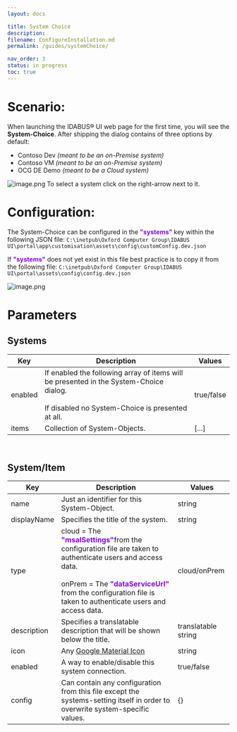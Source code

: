 ```yaml
---
layout: docs

title: System Choice
description:
filename: ConfigureInstallation.md
permalink: /guides/systemChoice/

nav_order: 3
status: in progress
toc: true
---
```


# Scenario:

When launching the IDABUS® UI web page for the first time, you will see the **System-Choice**. After shipping the dialog contains of three options by default:
- Contoso Dev _(meant to be an on-Premise system)_
- Contoso VM _(meant to be an on-Premise system)_
- OCG DE Demo _(meant to be a Cloud system)_

![image.png](/.attachments/image-a10da482-9f75-401d-b51b-27eb310ce659.png)
To select a system click on the right-arrow next to it.

# Configuration:
The System-Choice can be configured in the <span style="color: #8000FC">**"systems"**</span> key within the following JSON file:
`C:\inetpub\Oxford Computer Group\IDABUS UI\portal\app\customisation\assets\config\customConfig.dev.json`
<br />

If <span style="color: #8000FC">**"systems"**</span> does not yet exist in this file best practice is to copy it from the following file:
`C:\inetpub\Oxford Computer Group\IDABUS UI\portal\assets\config\config.dev.json`

![image.png](/.attachments/image-67918518-a557-4308-bb37-947807f0b792.png)

# Parameters
## Systems

| Key | Description | Values |
|--|--|--|
| enabled | If enabled the following array of items will be presented in the System-Choice dialog.<br/><br/>If disabled no System-Choice is presented at all. | true/false |
| items | Collection of System-Objects. | [...] |
<br/>

## System/Item
| Key | Description | Values |
|--|--|--|
| name | Just an identifier for this System-Object. | string |
| displayName | Specifies the title of the system. | string |
| type | cloud = The <span style="color: #8000FC">**"msalSettings"**</span>from the configuration file are taken to authenticate users and access data.<br/><br/>onPrem = The <span style="color: #8000FC">**"dataServiceUrl"**</span> from the configuration file is taken to authenticate users and access data. | cloud/onPrem |
| description | Specifies a translatable description that will be shown below the title. | translatable string |
| icon | Any [Google Material Icon](https://fonts.google.com/icons?style=baseline) | string |
| enabled | A way to enable/disable this system connection. | true/false |
| config | Can contain any configuration from this file except the systems-setting itself in order to overwrite system-specific values. | {} |
